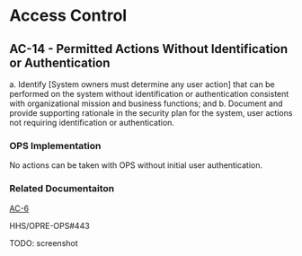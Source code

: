 # Access Control
## AC-14 - Permitted Actions Without Identification or Authentication

a. Identify [System owners must determine any user action] that can be performed on the system without identification or authentication consistent with organizational mission and business functions; and
b. Document and provide supporting rationale in the security plan for the system, user actions not requiring identification or authentication.

### OPS Implementation

No actions can be taken with OPS without initial user authentication.

### Related Documentaiton

[AC-6](ac-6/index.md)

HHS/OPRE-OPS#443

TODO: screenshot
